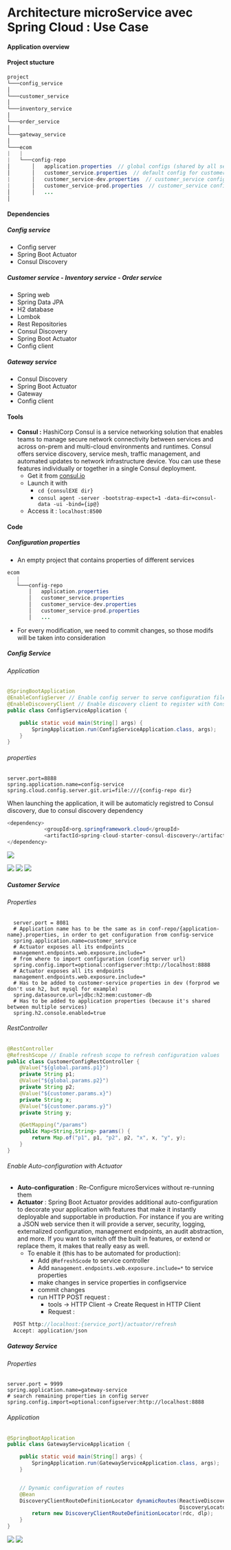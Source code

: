 # Architecture microService avec Spring Cloud : Use Case

#### Application overview


#### Project stucture

```Java
project   
└───config_service
│
└───customer_service
│
└───inventory_service
│
└───order_service
│
└───gateway_service
│
└───ecom
|   |
|   └───config-repo
│       │   application.properties  // global configs (shared by all service)
│       │   customer_service.properties  // default config for customer_service (if no env specified)
|       │   customer_service-dev.properties  // customer_service config for dev env
|       │   customer_service-prod.properties  // customer_service config for prod env
│       │   ...
│   
```

#### Dependencies
##### Config service
- Config server
- Spring Boot Actuator
- Consul Discovery

##### Customer service - Inventory service - Order service
- Spring web
- Spring Data JPA
- H2 database
- Lombok
- Rest Repositories
- Consul Discovery
- Spring Boot Actuator
- Config client

##### Gateway service
- Consul Discovery
- Spring Boot Actuator
- Gateway
- Config client

#### Tools
- **Consul :** HashiCorp Consul is a service networking solution that enables teams to manage secure network connectivity between services and across on-prem and multi-cloud environments and runtimes. Consul offers service discovery, service mesh, traffic management, and automated updates to network infrastructure device. You can use these features individually or together in a single Consul deployment. 
    - Get it from [consul.io](https://consul.io)
    - Launch it with 
        - `cd {consulEXE dir}`
        - `consul agent -server -bootstrap-expect=1 -data-dir=consul-data -ui -bind={ip@}`
    - Access it : `localhost:8500` 

#### Code
##### Configuration properties
- An empty project that contains properties of different services 
```Java
ecom
   |
   └───config-repo
       │   application.properties
       │   customer_service.properties
       │   customer_service-dev.properties
       │   customer_service-prod.properties
       │   ...
```
- For every modification, we need to commit changes, so those modifs will be taken into consideration

##### Config Service
###### Application
```Java
@SpringBootApplication
@EnableConfigServer // Enable config server to serve configuration files
@EnableDiscoveryClient // Enable discovery client to register with Consul
public class ConfigServiceApplication {

	public static void main(String[] args) {
		SpringApplication.run(ConfigServiceApplication.class, args);
	}
}
```
###### properties
```Properties
server.port=8888
spring.application.name=config-service
spring.cloud.config.server.git.uri=file:///{config-repo dir}
```

When launching the application, it will be automaticly registred to Consul discovery, due to consul discovery dependency

```Java
<dependency>
			<groupId>org.springframework.cloud</groupId>
			<artifactId>spring-cloud-starter-consul-discovery</artifactId>
</dependency>
```
![](img/consul1.png)

![](img/customer-service_default.png)
![](img/customer-service_dev.png)
![](img/customer-service_prod.png)


##### Customer Service
###### Properties 
```Properties
  server.port = 8081
  # Application name has to be the same as in conf-repo/{application-name}.properties, in order to get configuration from config-service
  spring.application.name=customer_service
  # Actuator exposes all its endpoints 
  management.endpoints.web.exposure.include=*
  # from where to import configuration (config server url)
  spring.config.import=optional:configserver:http://localhost:8888
  # Actuator exposes all its endpoints
  management.endpoints.web.exposure.include=*
  # Has to be added to customer-service properties in dev (forprod we don't use h2, but mysql for example) 
  spring.datasource.url=jdbc:h2:mem:customer-db
  # Has to be added to application properties (because it's shared between multiple services)
  spring.h2.console.enabled=true
```
###### RestController
```Java
@RestController
@RefreshScope // Enable refresh scope to refresh configuration values
public class CustomerConfigRestController {
    @Value("${global.params.p1}")
    private String p1;
    @Value("${global.params.p2}")
    private String p2;
    @Value("${customer.params.x}")
    private String x;
    @Value("${customer.params.y}")
    private String y;

    @GetMapping("/params")
    public Map<String,String> params() {
        return Map.of("p1", p1, "p2", p2, "x", x, "y", y);
    }
}
```

###### Enable Auto-configuration with Actuator
- **Auto-configuration** : Re-Configure microServices without re-running them
- **Actuator** : Spring Boot Actuator provides additional auto-configuration to decorate your application with features that make it instantly deployable and supportable in production. For instance if you are writing a JSON web service then it will provide a server, security, logging, externalized configuration, management endpoints, an audit abstraction, and more. If you want to switch off the built in features, or extend or replace them, it makes that really easy as well.
  - To enable it (this has to be automated for production): 
      - Add `@RefreshScode` to service controller 
      - Add `management.endpoints.web.exposure.include=*` to service properties
      - make changes in service properties in configservice
      - commit changes
      - run HTTP POST request :
          - tools -> HTTP Client -> Create Request in HTTP Client
          - Request :
```Java
  POST http://localhost:{service_port}/actuator/refresh
  Accept: application/json
```


##### Gateway Service
###### Properties
```Properties
server.port = 9999
spring.application.name=gateway-service
# search remaining properties in config server
spring.config.import=optional:configserver:http://localhost:8888
```

###### Application
```Java
@SpringBootApplication
public class GatewayServiceApplication {

	public static void main(String[] args) {
		SpringApplication.run(GatewayServiceApplication.class, args);
	}


	// Dynamic configuration of routes
	@Bean
	DiscoveryClientRouteDefinitionLocator dynamicRoutes(ReactiveDiscoveryClient rdc,
														DiscoveryLocatorProperties dlp) {
		return new DiscoveryClientRouteDefinitionLocator(rdc, dlp);
	}
}
```
![](img/consul2.png)
![](img/gateway1.png)






